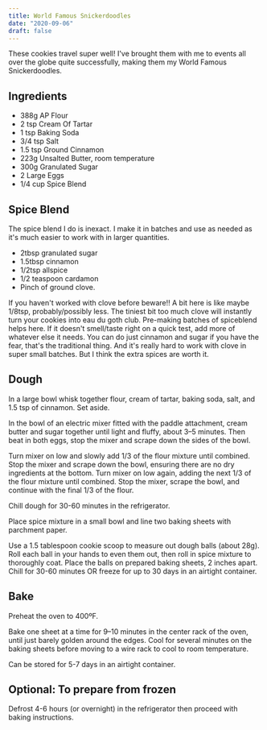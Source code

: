 ```yaml
---
title: World Famous Snickerdoodles
date: "2020-09-06"
draft: false
---
```



These cookies travel super well!  I've brought them with me to events all over the globe quite successfully, making them my World Famous Snickerdoodles.

Ingredients
-----------

* 388g AP Flour
* 2 tsp Cream Of Tartar
* 1 tsp Baking Soda
* 3/4 tsp Salt
* 1.5 tsp Ground Cinnamon
* 223g Unsalted Butter, room temperature
* 300g Granulated Sugar
* 2 Large Eggs
* 1/4 cup Spice Blend


Spice Blend
-----------

The spice blend I do is inexact.  I make it in batches and use as needed as it's much easier to work with in larger quantities. 
* 2tbsp granulated sugar
* 1.5tbsp cinnamon
* 1/2tsp allspice
* 1/2 teaspoon cardamon
* Pinch of ground clove.

If you haven't worked with clove before beware!!  A bit here is like maybe 1/8tsp, probably/possibly less.  The tiniest bit too much clove will instantly turn your cookies into eau du goth club.  Pre-making batches of spiceblend helps here. If it doesn't smell/taste right on a quick test, add more of whatever else it needs.  You can do just cinnamon and sugar if you have the fear, that's the traditional thing.  And it's really hard to work with clove in super small batches.  But I think the extra spices are worth it.


Dough
-----

In a large bowl whisk together flour, cream of tartar, baking soda, salt, and 1.5 tsp of cinnamon. Set aside.

In the bowl of an electric mixer fitted with the paddle attachment, cream butter and sugar together until light and fluffy, about 3–5 minutes. Then beat in both eggs, stop the mixer and scrape down the sides of the bowl.

Turn mixer on low and slowly add 1/3 of the flour mixture until combined. Stop the mixer and scrape down the bowl, ensuring there are no dry ingredients at the bottom.  Turn mixer on low again, adding the next 1/3 of the flour mixture until combined. Stop the mixer, scrape the bowl, and continue with the final 1/3 of the flour.

Chill dough for 30-60 minutes in the refrigerator.

Place spice mixture in a small bowl and line two baking sheets with parchment paper.

Use a 1.5 tablespoon cookie scoop to measure out dough balls (about 28g). Roll each ball in your hands to even them out, then roll in spice mixture to thoroughly coat. Place the balls on prepared baking sheets, 2 inches apart.  Chill for 30-60 minutes OR freeze for up to 30 days in an airtight container.

Bake
----

Preheat the oven to 400ºF.

Bake one sheet at a time for 9–10 minutes in the center rack of the oven, until just barely golden around the edges. Cool for several minutes on the baking sheets before moving to a wire rack to cool to room temperature.

Can be stored for 5-7 days in an airtight container.


Optional: To prepare from frozen
--------------------------------

Defrost 4-6 hours (or overnight) in the refrigerator then proceed with baking instructions.

